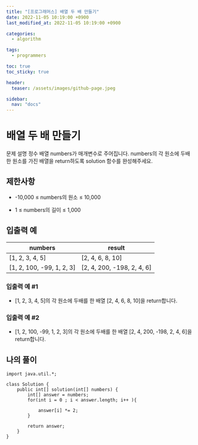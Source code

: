```yaml
---
title: "[프로그래머스] 배열 두 배 만들기"
date: 2022-11-05 10:19:00 +0900
last_modified_at: 2022-11-05 10:19:00 +0900

categories:
  - algorithm

tags: 
  - programmers

toc: true
toc_sticky: true

header: 
  teaser: /assets/images/github-page.jpeg

sidebar:
  nav: "docs"
---
```


# 배열 두 배 만들기
문제 설명
정수 배열 numbers가 매개변수로 주어집니다. numbers의 각 원소에 두배한 원소를 가진 배열을 return하도록 solution 함수를 완성해주세요.

## 제한사항
- -10,000 ≤ numbers의 원소 ≤ 10,000

- 1 ≤ numbers의 길이 ≤ 1,000

## 입출력 예
|numbers|result|
|---|---|
|[1, 2, 3, 4, 5]|[2, 4, 6, 8, 10]|
|[1, 2, 100, -99, 1, 2, 3]|[2, 4, 200, -198, 2, 4, 6]|

### 입출력 예 #1

- [1, 2, 3, 4, 5]의 각 원소에 두배를 한 배열 [2, 4, 6, 8, 10]을 return합니다.
### 입출력 예 #2

- [1, 2, 100, -99, 1, 2, 3]의 각 원소에 두배를 한 배열 [2, 4, 200, -198, 2, 4, 6]을 return합니다.

## 나의 풀이
```
import java.util.*;

class Solution {
    public int[] solution(int[] numbers) {
        int[] answer = numbers;
        for(int i = 0 ; i < answer.length; i++ ){

            answer[i] *= 2;
        }

        return answer;
    }
}
```

